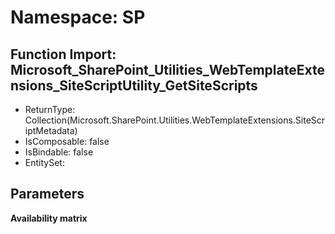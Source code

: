 # Namespace: SP

## Function Import: Microsoft_SharePoint_Utilities_WebTemplateExtensions_SiteScriptUtility_GetSiteScripts

- ReturnType: Collection(Microsoft.SharePoint.Utilities.WebTemplateExtensions.SiteScriptMetadata)
- IsComposable: false
- IsBindable: false
- EntitySet: 

## Parameters

**Availability matrix**

